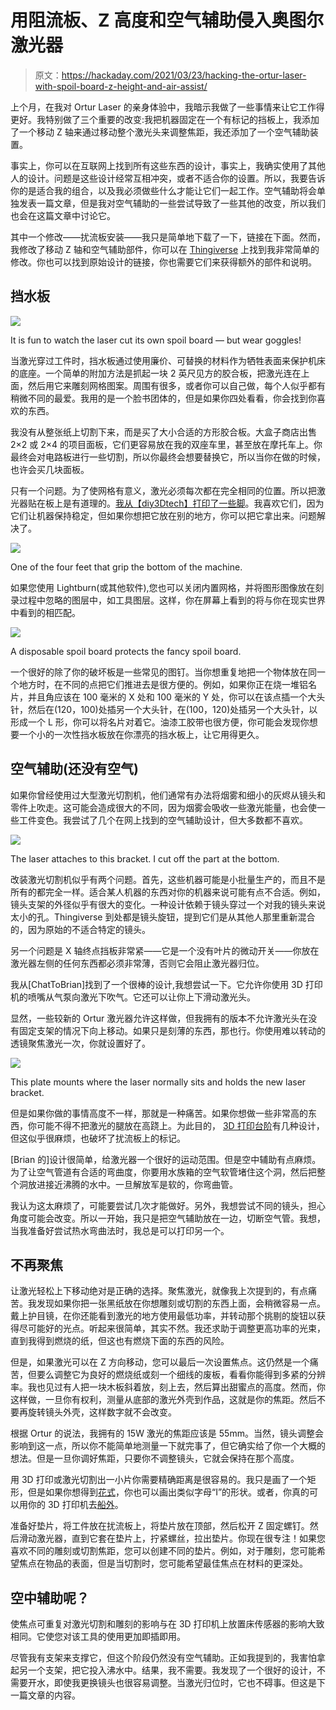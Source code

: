# 用阻流板、Z 高度和空气辅助侵入奥图尔激光器

> 原文：<https://hackaday.com/2021/03/23/hacking-the-ortur-laser-with-spoil-board-z-height-and-air-assist/>

上个月，在我对 Ortur Laser 的亲身体验中，我暗示我做了一些事情来让它工作得更好。我特别做了三个重要的改变:我把机器固定在一个有标记的挡板上，我添加了一个移动 Z 轴来通过移动整个激光头来调整焦距，我还添加了一个空气辅助装置。

事实上，你可以在互联网上找到所有这些东西的设计，事实上，我确实使用了其他人的设计。问题是这些设计经常互相冲突，或者不适合你的设置。所以，我要告诉你的是适合我的组合，以及我必须做些什么才能让它们一起工作。空气辅助将会单独发表一篇文章，但是我对空气辅助的一些尝试导致了一些其他的改变，所以我们也会在这篇文章中讨论它。

其中一个修改——扰流板安装——我只是简单地下载了一下，链接在下面。然而，我修改了移动 Z 轴和空气辅助部件，你可以在 [Thingiverse](https://www.thingiverse.com/thing:4770120) 上找到我非常简单的修改。你也可以找到原始设计的链接，你也需要它们来获得额外的部件和说明。

## 挡水板

[![](img/4ed58f5418c1dd3525872a5bc96c80a8.png)](https://hackaday.com/wp-content/uploads/2021/02/laser1.jpg)

It is fun to watch the laser cut its own spoil board — but wear goggles!

当激光穿过工件时，挡水板通过使用廉价、可替换的材料作为牺牲表面来保护机床的底座。一个简单的附加方法是抓起一块 2 英尺见方的胶合板，把激光连在上面，然后用它来雕刻网格图案。周围有很多，或者你可以自己做，每个人似乎都有稍微不同的最爱。我用的是一个脸书团体的，但是如果你四处看看，你会找到你喜欢的东西。

我没有从整张纸上切割下来，而是买了大小合适的方形胶合板。大盒子商店出售 2×2 或 2×4 的项目面板，它们更容易放在我的双座车里，甚至放在摩托车上。你最终会对电路板进行一些切割，所以你最终会想要替换它，所以当你在做的时候，也许会买几块面板。

只有一个问题。为了使网格有意义，激光必须每次都在完全相同的位置。所以把激光器贴在板上是有道理的。[我从【diy3Dtech】打印了一些脚](https://designstore.diy3dtech.com/ortur-laser-master-ii-3d-printable-leg-retainers/)。我喜欢它们，因为它们让机器保持稳定，但如果你想把它放在别的地方，你可以把它拿出来。问题解决了。

[![](img/1a4f9dc68ac9cabc5280dcda274f5ec5.png)](https://hackaday.com/wp-content/uploads/2021/02/feet.jpg)

One of the four feet that grip the bottom of the machine.

如果您使用 Lightburn(或其他软件),您也可以关闭内置网格，并将图形图像放在刻录过程中忽略的图层中，如工具图层。这样，你在屏幕上看到的将与你在现实世界中看到的相匹配。

[![](img/ec3aaf1664168b2b5cc7fc80da95c573.png)](https://hackaday.com/wp-content/uploads/2021/02/card.jpg)

A disposable spoil board protects the fancy spoil board.

一个很好的除了你的破坏板是一些常见的图钉。当你想重复地把一个物体放在同一个地方时，在不同的点把它们推进去是很方便的。例如，如果你正在烧一堆铝名片，并且角应该在 100 毫米的 X 处和 100 毫米的 Y 处，你可以在该点插一个大头针，然后在(120，100)处插另一个大头针，在(100，120)处插另一个大头针，以形成一个 L 形，你可以将名片对着它。油漆工胶带也很方便，你可能会发现你想要一个小的一次性挡水板放在你漂亮的挡水板上，让它用得更久。

## 空气辅助(还没有空气)

如果你曾经使用过大型激光切割机，他们通常有办法将烟雾和细小的灰烬从镜头和零件上吹走。这可能会造成很大的不同，因为烟雾会吸收一些激光能量，也会使一些工件变色。我尝试了几个在网上找到的空气辅助设计，但大多数都不喜欢。

[![](img/ec1a4b62563abd34400e78e4906bb717.png)](https://hackaday.com/wp-content/uploads/2021/02/2021-02-22-08.01.34-www.thingiverse.com-b9c0c94e6eb4.png)

The laser attaches to this bracket. I cut off the part at the bottom.

改装激光切割机似乎有两个问题。首先，这些机器可能是小批量生产的，而且不是所有的都完全一样。适合某人机器的东西对你的机器来说可能有点不合适。例如，镜头支架的外径似乎有很大的变化。一种设计依赖于镜头穿过一个对我的镜头来说太小的孔。Thingiverse 到处都是镜头旋钮，提到它们是从其他人那里重新混合的，因为原始的不适合特定的镜头。

另一个问题是 X 轴终点挡板非常紧——它是一个没有叶片的微动开关——你放在激光器左侧的任何东西都必须非常薄，否则它会阻止激光器归位。

我从[ChatToBrian]找到了一个很棒的设计,我想尝试一下。它允许你使用 3D 打印机的喷嘴从气泵向激光下吹气。它还可以让你上下滑动激光头。

显然，一些较新的 Ortur 激光器允许这样做，但我拥有的版本不允许激光头在没有固定支架的情况下向上移动。如果只是刻薄的东西，那也行。你使用难以转动的透镜聚焦激光一次，你就设置好了。

[![](img/59293419ce76729273e4407ae0e46598.png)](https://hackaday.com/wp-content/uploads/2021/02/plate.png)

This plate mounts where the laser normally sits and holds the new laser bracket.

但是如果你做的事情高度不一样，那就是一种痛苦。如果你想做一些非常高的东西，你可能不得不把激光的腿放在高跷上。为此目的， [3D 打印台阶](https://www.thingiverse.com/thing:4669825)有几种设计，但这似乎很麻烦，也破坏了扰流板上的标记。

[Brian 的]设计很简单，给激光器一个很好的运动范围。但是空中辅助有点麻烦。为了让空气管道有合适的弯曲度，你要用水族箱的空气软管堵住这个洞，然后把整个洞放进接近沸腾的水中。一旦解放军是软的，你弯曲管。

我认为这太麻烦了，可能要尝试几次才能做好。另外，我想尝试不同的镜头，担心角度可能会改变。所以一开始，我只是把空气辅助放在一边，切断空气管。我想，当我准备好尝试热水弯曲法时，我总是可以打印另一个。

## 不再聚焦

让激光轻松上下移动绝对是正确的选择。聚焦激光，就像我上次提到的，有点痛苦。我发现如果你把一张黑纸放在你想雕刻或切割的东西上面，会稍微容易一点。戴上护目镜，在你还能看到激光的地方使用最低功率，并转动那个挑剔的旋钮以获得尽可能好的光点。听起来很简单，其实不然。我还求助于调整更高功率的光束，直到我得到燃烧的纸，但这也有燃烧下面的东西的风险。

但是，如果激光可以在 Z 方向移动，您可以最后一次设置焦点。这仍然是一个痛苦，但要么调整它为良好的燃烧纸或刻一个细线的废板，看看你能得到多紧的分辨率。我也见过有人把一块木板斜着放，刻上去，然后算出甜蜜点的高度。然而，你这样做，一旦你有权利，测量从底部的激光外壳到作品，这就是你的焦距。然后不要再旋转镜头外壳，这样数字就不会改变。

根据 Ortur 的说法，我拥有的 15W 激光的焦距应该是 55mm。当然，镜头调整会影响到这一点，所以你不能简单地测量一下就完事了，但它确实给了你一个大概的想法。但是一旦你调好焦距，只要你不调整镜头，它就会保持在那个高度。

用 3D 打印或激光切割出一小片你需要精确距离是很容易的。我只是画了一个矩形，但是如果你想得到[花式](https://www.thingiverse.com/thing:4705759)，你也可以画出类似字母“I”的形状。或者，你真的可以用你的 3D 打印机去[船外](https://www.thingiverse.com/thing:4740701)。

准备好垫片，将工件放在扰流板上，将垫片放在顶部，然后松开 Z 固定螺钉。然后滑动激光器，直到它套在垫片上，拧紧螺丝，拉出垫片。你现在很专注！如果您喜欢不同的雕刻或切割焦距，您可以创建不同的垫片。例如，对于雕刻，您可能希望焦点在物品的表面，但是当切割时，您可能希望最佳焦点在材料的更深处。

## 空中辅助呢？

使焦点可重复对激光切割和雕刻的影响与在 3D 打印机上放置床传感器的影响大致相同。它使您对该工具的使用更加即插即用。

尽管我有支架来支撑它，但这个阶段仍然没有空气辅助。正如我提到的，我害怕拿起另一个支架，把它投入沸水中。结果，我不需要。我发现了一个很好的设计，不需要开水，即使我更换镜头也很容易调整。当激光归位时，它也不碍事。但这是下一篇文章的内容。